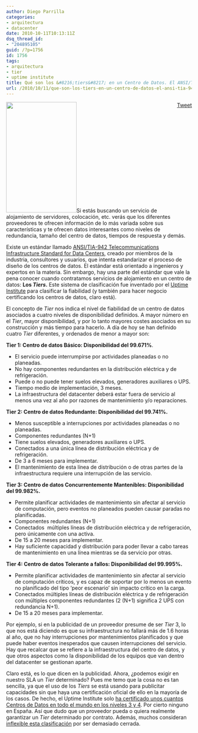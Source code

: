 ```yaml
---
author: Diego Parrilla
categories:
- arquitectura
- datacenter
date: 2010-10-11T10:13:11Z
dsq_thread_id:
- "204895105"
guid: /?p=1756
id: 1756
tags:
- arquitectura
- tier
- uptime institute
title: Qué son los &#8216;tiers&#8217; en un Centro de Datos. El ANSI/TIA-942
url: /2010/10/11/que-son-los-tiers-en-un-centro-de-datos-el-ansi-tia-942/
---
```


<div style="float: right; margin-left: 10px;">
  <a href="https://twitter.com/share" class="twitter-share-button" data-via="nubeblog" data-hashtags="arquitectura,tier,uptime+institute" data-count="vertical" data-url="/2010/10/11/que-son-los-tiers-en-un-centro-de-datos-el-ansi-tia-942/">Tweet</a>
</div>

[<img class="alignright size-medium wp-image-811" title="abiquomarenostrum3-1024" src="/wp-content/uploads/abiquomarenostrum3-1024-191x300.jpg" alt="" width="191" height="300" srcset="/wp-content/uploads/abiquomarenostrum3-1024-191x300.jpg 191w, /wp-content/uploads/abiquomarenostrum3-1024-653x1024.jpg 653w, /wp-content/uploads/abiquomarenostrum3-1024.jpg 1024w" sizes="(max-width: 191px) 100vw, 191px" />](/wp-content/uploads/abiquomarenostrum3-1024.jpg)Si estás buscando un servicio de alojamiento de servidores, colocación, etc. verás que los diferentes proveedores te ofrecen información de lo más variada sobre sus características y te ofrecen datos interesantes como niveles de redundancia, tamaño del centro de datos, tiempos de respuesta y demás.

Existe un estándar llamado [ANSI/TIA-942 Telecommunications Infrastructure Standard for Data Centers](http://www.tiaonline.org), creado por miembros de la industria, consultores y usuarios, que intenta estandarizar el proceso de diseño de los centros de datos. El estándar está orientado a ingenieros y expertos en la materia. Sin embargo, hay una parte del estándar que vale la pena conocer cuando contratamos servicios de alojamiento en un centro de datos: **Los _Tiers_.** Este sistema de clasificación fue inventado por el [Uptime Institute](http://professionalservices.uptimeinstitute.com/tier_class.htm) para clasificar la fiabilidad (y también para hacer negocio certificando los centros de datos, claro está).

El concepto de _Tier_ nos indica el nivel de fiabilidad de un centro de datos asociados a cuatro niveles de disponibilidad definidos. A mayor número en el _Tier_, mayor disponibilidad, y por lo tanto mayores costes asociados en su construcción y más tiempo para hacerlo. A día de hoy se han definido cuatro _Tier_ diferentes, y ordenados de menor a mayor son:

**Tier 1: Centro de datos Básico: Disponibilidad del 99.671%**.

  * El servicio puede interrumpirse por actividades planeadas o no planeadas.
  * No hay componentes redundantes en la distribución eléctrica y de refrigeración.
  * Puede o no puede tener suelos elevados, generadores auxiliares o UPS.
  * Tiempo medio de implementación, 3 meses.
  * La infraestructura del datacenter deberá estar fuera de servicio al menos una vez al año por razones de mantenimiento y/o reparaciones.

**Tier 2: Centro de datos Redundante: Disponibilidad del 99.741%.**

  * Menos susceptible a interrupciones por actividades planeadas o no planeadas.
  * Componentes redundantes (N+1)
  * Tiene suelos elevados, generadores auxiliares o UPS.
  * Conectados a una única línea de distribución eléctrica y de refrigeración.
  * De 3 a 6 meses para implementar.
  * El mantenimiento de esta línea de distribución o de otras partes de la infraestructura requiere una interrupción de las servicio.

**Tier 3: Centro de datos Concurrentemente Mantenibles: Disponibilidad del 99.982%.**

  * Permite planificar actividades de mantenimiento sin afectar al servicio de computación, pero eventos no planeados pueden causar paradas no planificadas.
  * Componentes redundantes (N+1)
  * Conectados  múltiples líneas de distribución eléctrica y de refrigeración, pero únicamente con una activa.
  * De 15 a 20 meses para implementar.
  * Hay suficiente capacidad y distribución para poder llevar a cabo tareas de mantenimiento en una línea mientras se da servicio por otras.

**Tier 4: Centro de datos Tolerante a fallos: Disponibilidad del 99.995%.**

  * Permite planificar actividades de mantenimiento sin afectar al servicio de computación críticos, y es capaz de soportar por lo menos un evento no planificado del tipo &#8216;peor escenario&#8217; sin impacto crítico en la carga.
  * Conectados múltiples líneas de distribución eléctrica y de refrigeración con múltiples componentes redundantes (2 (N+1) significa 2 UPS con redundancia N+1).
  * De 15 a 20 meses para implementar.

Por ejemplo, si en la publicidad de un proveedor presume de ser _Tier_ 3, lo que nos está diciendo es que su infraestructura no fallará más de 1.6 horas al año, que no hay interrupciones por mantenimientos planificados y que puede haber eventos inesperados que causen interrupciones del servicio. Hay que recalcar que se refiere a la infraestructura del centro de datos, y que otros aspectos como la disponibilidad de los equipos que van dentro del datacenter se gestionan aparte.

Claro está, es lo que dicen en la publicidad. Ahora, ¿podemos exigir en nuestro SLA un _Tier_ determinado? Pues me temo que la cosa no es tan sencilla, ya que el uso de los _Tiers_ se está usando para publicitar capacidades sin que haya una certificación oficial de ello en la mayoría de los casos. De hecho, el Uptime Institute solo [ha certificado unos cuantos Centros de Datos en todo el mundo en los niveles 3 y 4](http://professionalservices.uptimeinstitute.com/tiercert.htm). Por cierto ninguno en España. Así que dudo que un proveedor pueda o quiera realmente garantizar un _Tier_ determinado por contrato. Además, muchos consideran [inflexible esta clasificación](http://searchdatacenter.techtarget.com/news/1348626/Is-Uptime-Institutes-data-center-tier-system-worth-it) por ser demasiado cerrada.

